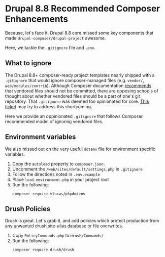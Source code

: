 # Drupal 8.8 Recommended Composer Enhancements

Because, let's face it, Drupal 8.8 core missed some key components that made `drupal-composer/drupal-project` awesome.

Here, we tackle the `.gitignore` file and `.env`.

## What to ignore

The Drupal 8.8+ composer-ready project templates nearly shipped with a `.gitignore` that would ignore composer-managed files (e.g. `vendor/`, `web/modules/contrib`). Although Composer documentation [recommends](https://getcomposer.org/doc/faqs/should-i-commit-the-dependencies-in-my-vendor-directory.md) that vendored files should not be committed, there are opposing schools of thought about whether vendored files should be a part of one's git repository. That `.gitignore` was deemed too opinionated for core. [This ticket](https://www.drupal.org/project/drupal/issues/3082958) may try to address this shortcoming.

Here we provide an oppinionated `.gitignore` that follows Composer recommended model of ignoring vendored files.

## Environment variables

We also missed out on the very useful `dotenv` file for environment specific variables. 

1. Copy the `autoload` property to `composer.json`.
2. Uncomment the `/web/sites/default/settings.php` in `.gitignore`
3. Follow the directions noted in `.env.example`
4. Place `load.environment.php` in your project root
5. Run the following:
   ```
   composer require vlucas/phpdotenv
   ```

## Drush Policies

Drush is great. Let's grab it, and add policies which protect production from any unwanted drush site-alias database or file overwrites.

1. Copy `PolicyCommands.php` to `drush/Commands/`
2. Run the following:
   ```
   composer require drush/drush
   ```
